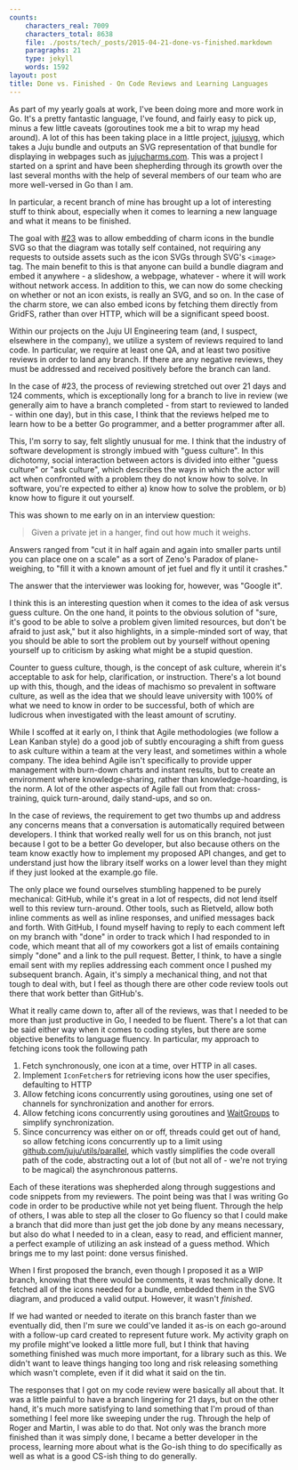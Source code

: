 ```yaml
---
counts:
    characters_real: 7009
    characters_total: 8638
    file: ./posts/tech/_posts/2015-04-21-done-vs-finished.markdown
    paragraphs: 21
    type: jekyll
    words: 1592
layout: post
title: Done vs. Finished - On Code Reviews and Learning Languages
---
```


As part of my yearly goals at work, I've been doing more and more work in Go.
It's a pretty fantastic language, I've found, and fairly easy to pick up, minus
a few little caveats (goroutines took me a bit to wrap my head around).  A lot
of this has been taking place in a little project,
[jujusvg](https://github.com/juju/jujusvg), which takes a Juju bundle and
outputs an SVG representation of that bundle for displaying in webpages such as
[jujucharms.com](https://jujucharms.com).  This was a project I started on a
sprint and have been shepherding through its growth over the last several months
with the help of several members of our team who are more well-versed in Go than
I am.

In particular, a recent branch of mine has brought up a lot of interesting stuff
to think about, especially when it comes to learning a new language and what it
means to be finished.

The goal with [#23](https://github.com/juju/jujusvg/pull/23) was to allow
embedding of charm icons in the bundle SVG so that the diagram was totally self
contained, not requiring any requests to outside assets such as the icon SVGs
through SVG's `<image>` tag.  The main benefit to this is that anyone can build
a bundle diagram and embed it anywhere - a slideshow, a webpage, whatever -
where it will work without network access.  In addition to this, we can now do
some checking on whether or not an icon exists, is really an SVG, and so on.  In
the case of the charm store, we can also embed icons by fetching them directly
from GridFS, rather than over HTTP, which will be a significant speed boost.

Within our projects on the Juju UI Engineering team (and, I suspect, elsewhere
in the company), we utilize a system of reviews required to land code.  In
particular, we require at least one QA, and at least two positive reviews in
order to land any branch.  If there are any negative reviews, they must be
addressed and received positively before the branch can land.

In the case of #23, the process of reviewing stretched out over 21 days and 124
comments, which is exceptionally long for a branch to live in review (we
generally aim to have a branch completed - from start to reviewed to landed -
within one day), but in this case, I think that the reviews helped me to learn
how to be a better Go programmer, and a better programmer after all.

This, I'm sorry to say, felt slightly unusual for me.  I think that the industry
of software development is strongly imbued with "guess culture".  In this
dichotomy, social interaction between actors is divided into either "guess
culture" or "ask culture", which describes the ways in which the actor will act
when confronted with a problem they do not know how to solve.  In software,
you're expected to either a) know how to solve the problem, or b) know how to
figure it out yourself.

This was shown to me early on in an interview question:

> Given a private jet in a hanger, find out how much it weighs.

Answers ranged from "cut it in half again and again into smaller parts until you
can place one on a scale" as a sort of Zeno's Paradox of plane-weighing, to
"fill it with a known amount of jet fuel and fly it until it crashes."

The answer that the interviewer was looking for, however, was "Google it".

I think this is an interesting question when it comes to the idea of ask versus
guess culture.  On the one hand, it points to the obvious solution of "sure,
it's good to be able to solve a problem given limited resources, but don't be
afraid to just ask," but it also highlights, in a simple-minded sort of way,
that you should be able to sort the problem out by yourself without opening
yourself up to criticism by asking what might be a stupid question.

Counter to guess culture, though, is the concept of ask culture, wherein it's
acceptable to ask for help, clarification, or instruction.  There's a lot bound
up with this, though, and the ideas of machismo so prevalent in software
culture, as well as the idea that we should leave university with 100% of what
we need to know in order to be successful, both of which are ludicrous when
investigated with the least amount of scrutiny.

While I scoffed at it early on, I think that Agile methodologies (we follow a
Lean Kanban style) do a good job of subtly encouraging a shift from guess to ask
culture within a team at the very least, and sometimes within a whole company.
The idea behind Agile isn't specifically to provide upper management with
burn-down charts and instant results, but to create an environment where
knowledge-sharing, rather than knowledge-hoarding, is the norm.  A lot of the
other aspects of Agile fall out from that: cross-training, quick turn-around,
daily stand-ups, and so on.

In the case of reviews, the requirement to get two thumbs up and address any
concerns means that a conversation is automatically required between developers.
I think that worked really well for us on this branch, not just because I got to
be a better Go developer, but also because others on the team know exactly how
to implement my proposed API changes, and get to understand just how the library
itself works on a lower level than they might if they just looked at the
example.go file.

The only place we found ourselves stumbling happened to be purely mechanical:
GitHub, while it's great in a lot of respects, did not lend itself well to this
review turn-around.  Other tools, such as Rietveld, allow both inline comments
as well as inline responses, and unified messages back and forth.  With GitHub,
I found myself having to reply to each comment left on my branch with "done" in
order to track which I had responded to in code, which meant that all of my
coworkers got a list of emails containing simply "done" and a link to the pull
request.  Better, I think, to have a single email sent with my replies
addressing each comment once I pushed my subsequent branch.  Again, it's simply
a mechanical thing, and not that tough to deal with, but I feel as though there
are other code review tools out there that work better than GitHub's.

What it really came down to, after all of the reviews, was that I needed to be
more than just productive in Go, I needed to be fluent.  There's a lot that can
be said either way when it comes to coding styles, but there are some objective
benefits to language fluency.  In particular, my approach to fetching icons took
the following path

1. Fetch synchronously, one icon at a time, over HTTP in all cases.
2. Implement `IconFetcher`s for retrieving icons how the user specifies,
defaulting to HTTP
3. Allow fetching icons concurrently using goroutines, using one set of channels
for synchronization and another for errors.
4. Allow fetching icons concurrently using goroutines and
[WaitGroups](http://golang.org/pkg/sync/#WaitGroup) to simplify synchronization.
5. Since concurrency was either on or off, threads could get out of hand, so
allow fetching icons concurrently up to a limit using
[github.com/juju/utils/parallel](https://godoc.org/github.com/juju/utils/parallel),
which vastly simplifies the code overall path of the code, abstracting out a lot
of (but not all of - we're not trying to be magical) the asynchronous patterns.

Each of these iterations was shepherded along through suggestions and code
snippets from my reviewers.  The point being was that I was writing Go code in
order to be productive while not yet being fluent.  Through the help of others,
I was able to step all the closer to Go fluency so that I could make a branch
that did more than just get the job done by any means necessary, but also do
what I needed to in a clean, easy to read, and efficient manner, a perfect
example of utilizing an ask instead of a guess method.  Which brings me to my
last point: done versus finished.

When I first proposed the branch, even though I proposed it as a WIP branch,
knowing that there would be comments, it was technically done.  It fetched all
of the icons needed for a bundle, embedded them in the SVG diagram, and produced
a valid output.  However, it wasn't *finished*.

If we had wanted or needed to iterate on this branch faster than we eventually
did, then I'm sure we could've landed it as-is on each go-around with a
follow-up card created to represent future work.  My activity graph on my
profile might've looked a little more full, but I think that having something
finished was much more important, for a library such as this.  We didn't want to
leave things hanging too long and risk releasing something which wasn't
complete, even if it did what it said on the tin.

The responses that I got on my code review were basically all about that.  It
was a little painful to have a branch lingering for 21 days, but on the other
hand, it's much more satisfying to land something that I'm proud of than
something I feel more like sweeping under the rug.  Through the help of Roger
and Martin, I was able to do that.  Not only was the branch more finished than
it was simply done, I became a better developer in the process, learning more
about what is the Go-ish thing to do specifically as well as what is a good
CS-ish thing to do generally.
